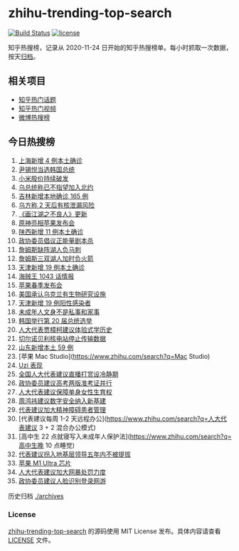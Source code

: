 # zhihu-trending-top-search

[![Build Status](https://github.com/justjavac/zhihu-trending-top-search/workflows/ci/badge.svg?branch=main)](https://github.com/justjavac/zhihu-trending-top-search/actions)
[![license](https://img.shields.io/github/license/justjavac/zhihu-trending-top-search)](https://github.com/justjavac/zhihu-trending-top-search/blob/main/LICENSE)

知乎热搜榜，记录从 2020-11-24 日开始的知乎热搜榜单。每小时抓取一次数据，按天[归档](./archives)。

## 相关项目

- [知乎热门话题](https://github.com/justjavac/zhihu-trending-hot-questions)
- [知乎热门视频](https://github.com/justjavac/zhihu-trending-hot-video)
- [微博热搜榜](https://github.com/justjavac/weibo-trending-hot-search)

## 今日热搜榜

<!-- BEGIN -->
<!-- 最后更新时间 Thu Mar 10 2022 13:07:19 GMT+0800 (China Standard Time) -->

1. [上海新增 4 例本土确诊](https://www.zhihu.com/search?q=上海疫情)
1. [尹锡悦当选韩国总统](https://www.zhihu.com/search?q=尹锡悦)
1. [小米股价持续破发](https://www.zhihu.com/search?q=小米)
1. [乌总统称已不指望加入北约](https://www.zhihu.com/search?q=俄罗斯乌克兰)
1. [吉林新增本地确诊 165 例](https://www.zhihu.com/search?q=吉林疫情)
1. [乌方称 2 天后有核泄漏风险](https://www.zhihu.com/search?q=核泄漏风险)
1. [《画江湖之不良人》更新](https://www.zhihu.com/search?q=画江湖之不良人)
1. [原神亮相苹果发布会](https://www.zhihu.com/search?q=原神)
1. [陕西新增 11 例本土确诊](https://www.zhihu.com/search?q=陕西疫情)
1. [政协委员倡议正能量剧本杀](https://www.zhihu.com/search?q=剧本杀)
1. [詹姆斯缺阵湖人负马刺](https://www.zhihu.com/search?q=湖人)
1. [詹姆斯三双湖人加时负火箭](https://www.zhihu.com/search?q=湖人)
1. [天津新增 19 例本土确诊](https://www.zhihu.com/search?q=天津疫情)
1. [海贼王 1043 话情报](https://www.zhihu.com/search?q=海贼王)
1. [苹果春季发布会](https://www.zhihu.com/search?q=苹果春季发布会)
1. [美国承认乌克兰有生物研究设施](https://www.zhihu.com/search?q=乌克兰生物研究设施)
1. [天津新增 19 例阳性感染者](https://www.zhihu.com/search?q=天津疫情)
1. [未成年人文身不是私事和家事](https://www.zhihu.com/search?q=未成年文身)
1. [韩国举行第 20 届总统选举](https://www.zhihu.com/search?q=韩国总统选举)
1. [人大代表贾樟柯建议体验式学历史](https://www.zhihu.com/search?q=人大代表贾樟柯)
1. [切尔诺贝利核电站停止传输数据](https://www.zhihu.com/search?q=切尔诺贝利核电站)
1. [山东新增本土 59 例](https://www.zhihu.com/search?q=山东疫情)
1. [苹果 Mac Studio](https://www.zhihu.com/search?q=Mac Studio)
1. [Uzi 表现](https://www.zhihu.com/search?q=Uzi)
1. [全国人大代表建议直播打赏设冷静期](https://www.zhihu.com/search?q=直播打赏设冷静期)
1. [政协委员建议高考两版准考证并行](https://www.zhihu.com/search?q=高考纸版电子版准考证并行)
1. [人大代表建议保障单身女性生育权](https://www.zhihu.com/search?q=保障单身女性生育权)
1. [周鸿祎建议数字安全纳入新基建](https://www.zhihu.com/search?q=周鸿祎建议数字安全纳入新基建)
1. [代表建议加大精神障碍患者管理](https://www.zhihu.com/search?q=人大代表建议加大精神障碍患者管理)
1. [代表建议每周 1-2 天远程办公](https://www.zhihu.com/search?q=人大代表建议 3 + 2 混合办公模式)
1. [高中生 22 点就寝写入未成年人保护法](https://www.zhihu.com/search?q=高中生晚 10 点睡觉)
1. [代表建议拐入地基层领导五年内不被提拔](https://www.zhihu.com/search?q=拐入地基层领导五年内不被提拔)
1. [苹果 M1 Ultra 芯片](https://www.zhihu.com/search?q=M1芯片)
1. [人大代表建议加大网暴处罚力度](https://www.zhihu.com/search?q=人大代表建议加大网暴处罚力度)
1. [政协委员建议人脸识别登录网游](https://www.zhihu.com/search?q=强制人脸识别登录网游)

<!-- END -->

历史归档 [./archives](./archives)

### License

[zhihu-trending-top-search](https://github.com/justjavac/zhihu-trending-top-search)
的源码使用 MIT License 发布。具体内容请查看 [LICENSE](./LICENSE) 文件。
